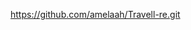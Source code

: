 <!-- linku i github -->

https://github.com/amelaah/Travell-re.git

<!-- grupi:

Amela Haxholli 232470135
Viona Krasniqi 232470133

 -->
